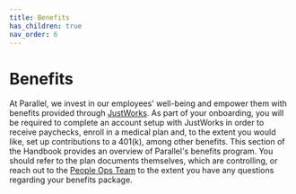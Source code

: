 ```yaml
---
title: Benefits
has_children: true
nav_order: 6
---
```

# Benefits
At Parallel, we invest in our employees' well-being and empower them with benefits provided through [JustWorks](https://justworks.com/). As part of your onboarding, you will be required to complete an account setup with JustWorks in order to receive paychecks, enroll in a medical plan and, to the extent you would like, set up contributions to a 401(k), among other benefits. This section of the Handbook provides an overview of Parallel's benefits program. You should refer to the plan documents themselves, which are controlling, or reach out to the [People Ops Team](mailto:people@parallelmarkets.com) to the extent you have any questions regarding your benefits package.
